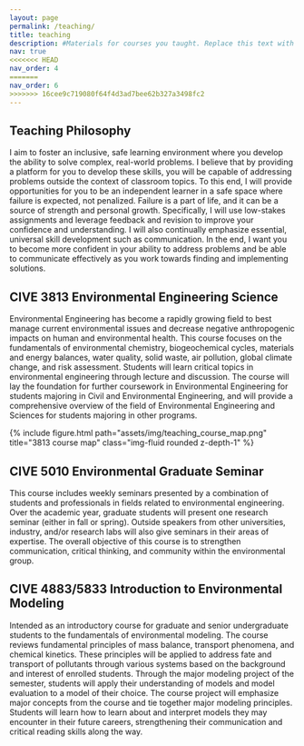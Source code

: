 ```yaml
---
layout: page
permalink: /teaching/
title: teaching
description: #Materials for courses you taught. Replace this text with your description.
nav: true
<<<<<<< HEAD
nav_order: 4
=======
nav_order: 6
>>>>>>> 16cee9c719080f64f4d3ad7bee62b327a3498fc2
---
```


Teaching Philosophy
-----

I aim to foster an inclusive, safe learning environment where you develop the ability to solve complex, real-world problems. I believe that by providing a platform for you to develop these skills, you will be capable of addressing problems outside the context of classroom topics. To this end, I will provide opportunities for you to be an independent learner in a safe space where failure is expected, not penalized. Failure is a part of life, and it can be a source of strength and personal growth. Specifically, I will use low-stakes assignments and leverage feedback and revision to improve your confidence and understanding. I will also continually emphasize essential, universal skill development such as communication. In the end, I want you to become more confident in your ability to address problems and be able to communicate effectively as you work towards finding and implementing solutions.

CIVE 3813 Environmental Engineering Science
-----

Environmental Engineering has become a rapidly growing field to best manage current environmental issues and decrease negative anthropogenic impacts on human and environmental health. This course focuses on the fundamentals of environmental chemistry, biogeochemical cycles, materials and energy balances, water quality, solid waste, air pollution, global climate change, and risk assessment. Students will learn critical topics in environmental engineering through lecture and discussion. The course will lay the foundation for further coursework in Environmental Engineering for students majoring in Civil and Environmental Engineering, and will provide a comprehensive overview of the field of Environmental Engineering and Sciences for students majoring in other programs.

<div class="row">
    <div class="col-sm mt-3 mt-md-0">
        {% include figure.html path="assets/img/teaching_course_map.png" title="3813 course map" class="img-fluid rounded z-depth-1" %}
    </div>
</div>

CIVE 5010 Environmental Graduate Seminar
-----

This course includes weekly seminars presented by a combination of students and professionals in fields related to environmental engineering. Over the academic year, graduate students will present one research seminar (either in fall or spring). Outside speakers from other universities, industry, and/or research labs will also give seminars in their areas of expertise. The overall objective of this course is to strengthen communication, critical thinking, and community within the environmental group.

CIVE 4883/5833 Introduction to Environmental Modeling
-----

Intended as an introductory course for graduate and senior undergraduate students to the fundamentals of environmental modeling. The course reviews fundamental principles of mass balance, transport phenomena, and chemical kinetics. These principles will be applied to address fate and transport of pollutants through various systems based on the background and interest of enrolled students. Through the major modeling project of the semester, students will apply their understanding of models and model evaluation to a model of their choice. The course project will emphasize major concepts from the course and tie together major modeling principles. Students will learn how to learn about and interpret models they may encounter in their future careers, strengthening their communication and critical reading skills along the way.